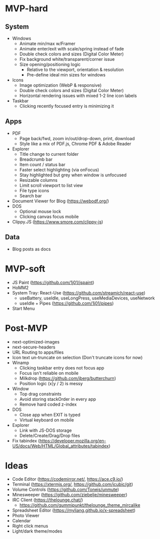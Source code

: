 # MVP-hard

## System

- Windows
  - Animate min/max w/Framer
  - Animate enter/exit with scale/spring instead of fade
  - Double check colors and sizes (Digital Color Meter)
  - Fix background white/transparent/corner issue
  - Size opening/positioning logic
    - Relative to the viewport, orientation & resolution
    - Pre-define ideal min sizes for windows
- Icons
  - Image optimization (WebP & responsive)
  - Double check colors and sizes (Digital Color Meter)
  - Horizontal rendering issues with mixed 1-2 line icon labels
- Taskbar
  - Clicking recently focused entry is minimizing it

## Apps

- PDF
  - Page back/fwd, zoom in/out/drop-down, print, download
  - Style like a mix of PDF.js, Chrome PDF & Adobe Reader
- Explorer
  - Title change to current folder
  - Breadcrumb bar
  - Item count / status bar
  - Faster select highlighting (via onFocus)
  - Stay highlighted but grey when window is unfocused
  - Resizable columns
  - Limit scroll viewport to list view
  - File type icons
  - Search bar
- Document Viewer for Blog (https://webodf.org/)
- DOS
  - Optional mouse lock
  - Clicking canvas focus mobile
- Clippy.JS (https://www.smore.com/clippy-js)

## Data

- Blog posts as docs

# MVP-soft

- JS Paint (https://github.com/1j01/jspaint)
- HoMM2
- System Tray: React-Use (https://github.com/streamich/react-use)
  - useBattery, useIdle, useLongPress, useMediaDevices, useNetwork
  - useIdle + Pipes (https://github.com/1j01/pipes)
- Start Menu

# Post-MVP

- next-optimized-images
- next-secure-headers
- URL Routing to apps/files
- Icon text un-truncate on selection (Don't truncate icons for now)
- Winamp
  - Clicking taskbar entry does not focus app
  - Focus isn't reliable on mobile
  - Milkdrop (https://github.com/jberg/butterchurn)
  - Position logic (x|y / 2) is messy
- Window
  - Top drag constraints
  - Avoid storing stackOrder in every app
  - Remove hard coded z-index
- DOS
  - Close app when EXIT is typed
  - Virtual keyboard on mobile
- Explorer
  - Link with JS-DOS storage
  - Delete/Create/Drag/Drop files
- Fix tabindex (https://developer.mozilla.org/en-US/docs/Web/HTML/Global_attributes/tabindex)

# Ideas

- Code Editor (https://codemirror.net/, https://ace.c9.io/)
- Terminal (https://xtermjs.org/, https://github.com/jcubic/git)
- Volume Controls (https://github.com/Tonejs/unmute)
- Minesweeper (https://github.com/ziebelje/minesweeper)
- IRC Client (https://thelounge.chat/)
  - https://github.com/gummipunkt/thelounge_theme_mircalike
- Spreadsheet Editor (https://myliang.github.io/x-spreadsheet)
- Photo Viewer
- Calendar
- Right click menus
- Light/dark theme/modes
